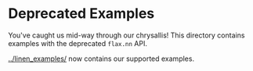 # Deprecated Examples

You've caught us mid-way through our chrysallis! This directory
contains examples with the deprecated `flax.nn` API.

[../linen_examples/](linen_examples) now contains our supported examples.